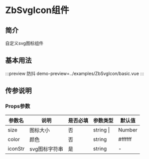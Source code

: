 # ZbSvgIcon组件

## 简介

自定义svg图标组件 

## 基本用法

:::preview 防抖
demo-preview=../examples/ZbSvgIcon/basic.vue
:::

## 传参说明

### Props参数

| 参数名     | 说明       | 是否必填 | 参数类型      | 默认值     |
| ------- | -------- | ---- | --------- | ------- |
| size    | 图标大小     | 否    | string \| | Number  |
| color   | 颜色       | 否    | string    | #ffffff |
| iconStr | svg图标字符串 | 是    | string    | -       |